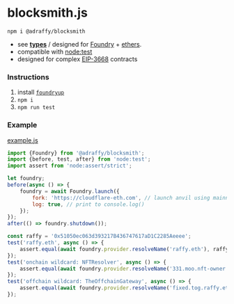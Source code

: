 # blocksmith.js

`npm i @adraffy/blocksmith`

* see [**types**](./dist/index.d.ts) / designed for [Foundry](https://github.com/foundry-rs/foundry) + [ethers](https://github.com/ethers-io/ethers.js).
* compatible with [node:test](https://nodejs.org/api/test.html)
* designed for complex [EIP-3668](https://eips.ethereum.org/EIPS/eip-3668) contracts

### Instructions

1. install [`foundryup`](https://book.getfoundry.sh/getting-started/installation)
1. `npm i`
1. `npm run test`

### Example

[example.js](./test/example.js)
```js
import {Foundry} from '@adraffy/blocksmith';
import {before, test, after} from 'node:test';
import assert from 'node:assert/strict';

let foundry;
before(async () => {
	foundry = await Foundry.launch({
		fork: 'https://cloudflare-eth.com', // launch anvil using mainnet fork
		log: true, // print to console.log()
	});
});
after(() => foundry.shutdown());

const raffy = '0x51050ec063d393217B436747617aD1C2285Aeeee';
test('raffy.eth', async () => {
	assert.equal(await foundry.provider.resolveName('raffy.eth'), raffy);
});
test('onchain wildcard: NFTResolver', async () => {
	assert.equal(await foundry.provider.resolveName('331.moo.nft-owner.eth'), raffy);
});
test('offchain wildcard: TheOffchainGateway', async () => {
	assert.equal(await foundry.provider.resolveName('fixed.tog.raffy.eth'), raffy);
});
```
